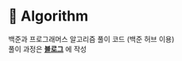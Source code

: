 # 📌 Algorithm

백준과 프로그래머스 알고리즘 풀이 코드 (백준 허브 이용)   
풀이 과정은 **[블로그](https://hy-ung.tistory.com/category/Algorithm)** 에 작성
